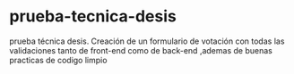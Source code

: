 # prueba-tecnica-desis
prueba técnica desis. Creación de un formulario de votación con todas las validaciones tanto de front-end como de back-end ,ademas de buenas practicas de codigo limpio
